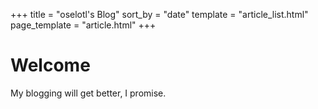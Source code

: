 +++
title = "oselotl's Blog"
sort_by = "date"
template = "article_list.html"
page_template = "article.html"
+++

# Welcome

My blogging will get better, I promise. 